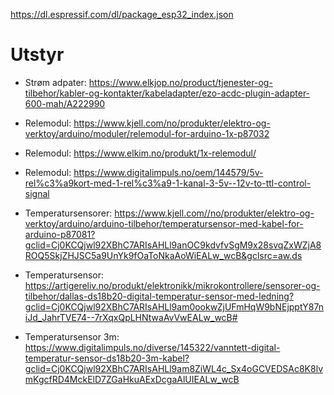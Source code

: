 https://dl.espressif.com/dl/package_esp32_index.json

# Utstyr

- Strøm adpater: https://www.elkjop.no/product/tjenester-og-tilbehor/kabler-og-kontakter/kabeladapter/ezo-acdc-plugin-adapter-600-mah/A222990
- Relemodul: https://www.kjell.com/no/produkter/elektro-og-verktoy/arduino/moduler/relemodul-for-arduino-1x-p87032
- Relemodul: https://www.elkim.no/produkt/1x-relemodul/
- Relemodul: https://www.digitalimpuls.no/oem/144579/5v-rel%c3%a9kort-med-1-rel%c3%a9-1-kanal-3-5v--12v-to-ttl-control-signal

- Temperatursensorer: https://www.kjell.com//no/produkter/elektro-og-verktoy/arduino/arduino-tilbehor/temperatursensor-med-kabel-for-arduino-p87081?gclid=Cj0KCQjwl92XBhC7ARIsAHLl9anOC9kdvfvSgM9x28svqZxWZjA8ROQ5SkjZHJSC5a9UnYk9fOaToNkaAoWiEALw_wcB&gclsrc=aw.ds
- Temperatursensor: https://artigereliv.no/produkt/elektronikk/mikrokontrollere/sensorer-og-tilbehor/dallas-ds18b20-digital-temperatur-sensor-med-ledning?gclid=Cj0KCQjwl92XBhC7ARIsAHLl9am0ookwZjUFmHqW9bNEjpptY87niJd_JahrTVE74--7rXqxQpLHNtwaAvVwEALw_wcB#
- Temperatursensor 3m: https://www.digitalimpuls.no/diverse/145322/vanntett-digital-temperatur-sensor-ds18b20-3m-kabel?gclid=Cj0KCQjwl92XBhC7ARIsAHLl9am8ZiWL4c_Sx4oGCVEDSAc8K8lvmKgcfRD4MckElD7ZGaHkuAExDcgaAlUIEALw_wcB
